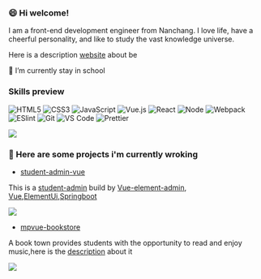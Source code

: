 ###  😄 Hi welcome!

I am a front-end development engineer from Nanchang. I love life, have a cheerful personality, and like to study the vast knowledge universe.

Here is a description [website](https://me.yangxiansheng.top/) about be

🔭 I’m currently stay in school

### Skills preview

![HTML5](https://img.shields.io/badge/-HTML5-%23E44D27?style=for-the-badge&logo=html5&logoColor=ffffff)
![CSS3](https://img.shields.io/badge/-CSS3-%231572B6?style=for-the-badge&logo=css3)
![JavaScript](https://img.shields.io/badge/-JavaScript-%23F7DF1C?style=for-the-badge&logo=javascript&logoColor=000000&labelColor=%23F7DF1C&color=%23FFCE5A)
![Vue.js](https://img.shields.io/badge/-Vue.js-%232c3e50?style=for-the-badge&logo=Vue.js)
![React](https://img.shields.io/badge/-React-%23282C34?style=for-the-badge&logo=react)
![Node](https://img.shields.io/badge/-NodeJS-%23F05032?style=for-the-badge&logo=Node.js&logoColor=%23ffffff)
![Webpack](https://img.shields.io/badge/-Webpack-%232C3A42?style=for-the-badge&logo=webpack)
![ESlint](https://img.shields.io/badge/-ESLint-%234B32C3?style=for-the-badge&logo=eslint)
![Git](https://img.shields.io/badge/-Git-%23F05032?style=for-the-badge&logo=git&logoColor=%23ffffff)
![VS Code](https://img.shields.io/badge/-VSCode-%23007ACC?style=for-the-badge&logo=visual-studio-code)
![Prettier](https://img.shields.io/badge/-Prettier-%23142027?style=for-the-badge&logo=prettier)

![](https://github-readme-stats.vercel.app/api?username=251205668&count_private=true&show_icons=true&theme=dracula)

###  🌱 Here are some projects i'm currently wroking

- [student-admin-vue](https://github.com/251205668/student-admin-template)

This is a [student-admin](http://student-admin.yangxiansheng.top/#/dashboard) build by [Vue-element-admin](https://github.com/PanJiaChen/vue-element-admin), [Vue](https://github.com/vuejs/vue),[ElementUi](https://github.com/ElemeFE/element),[Springboot](https://github.com/spring-projects/spring-boot)

![](https://image.yangxiansheng.top/img/20200616133520.png?imagelist)

- [mpvue-bookstore](https://github.com/251205668/mpvueBookStore)

A book town provides students with the opportunity to read and enjoy music,here is the [description](https://bookstore.yangxiansheng.top/) about it

![](https://image.yangxiansheng.top/img/20200916174118.png?imglist)
